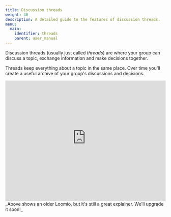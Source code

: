 ```yaml
---
title: Discussion threads
weight: 40
description: A detailed guide to the features of discussion threads.
menu:
  main:
    identifier: threads
    parent: user_manual
---
```

Discussion threads (usually just called _threads_) are where your group can discuss a topic, exchange information and make decisions together.

Threads keep everything about a topic in the same place. Over time you'll create a useful archive of your group's discussions and decisions.

<iframe width="100%" height="380px" src="https://www.youtube-nocookie.com/embed/MtpDOtmwXGI" frameborder="0" allowfullscreen></iframe>
_Above shows an older Loomio, but it's still a great explainer. We'll upgrade it soon!_
